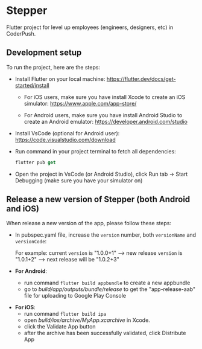 # Stepper

Flutter project for level up employees (engineers, designers, etc) in CoderPush.

## Development setup

To run the project, here are the steps:

- Install Flutter on your local machine: https://flutter.dev/docs/get-started/install

  - For iOS users, make sure you have install Xcode to create an iOS simulator:
  https://www.apple.com/app-store/

  - For Android users, make sure you have install Android Studio to create an Android emulator:
  https://developer.android.com/studio

- Install VsCode (optional for Android user): https://code.visualstudio.com/download

- Run command in your project terminal to fetch all dependencies:

  ```dart
  flutter pub get
  ```

- Open the project in VsCode (or Android Studio), click Run tab -> Start Debugging (make sure you have your simulator on)

## Release a new version of Stepper (both Android and iOS)

When release a new version of the app, please follow these steps:

- In pubspec.yaml file, increase the `version` number, both `versionName` and `versionCode`:

  For example: current `version` is "1.0.0+1" --> new release `version` is "1.0.1+2" --> next release will be "1.0.2+3"

- **For Android**:
  + run command `flutter build appbundle` to create a new appbundle
  + go to *build/app/outputs/bundle/release* to get the "app-release-aab" file for uploading to Google Play Console

+ **For iOS**:
  + run command `flutter build ipa`
  + open *build/ios/archive/MyApp.xcarchive* in Xcode.
  + click the Validate App button
  + after the archive has been successfully validated, click Distribute App
